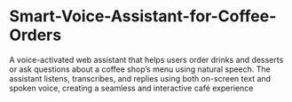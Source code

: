 # Smart-Voice-Assistant-for-Coffee-Orders
 A voice-activated web assistant that helps users order drinks and desserts or ask questions about a coffee shop’s menu using natural speech. The assistant listens, transcribes, and replies using both on-screen text and spoken voice, creating a seamless and interactive café experience
